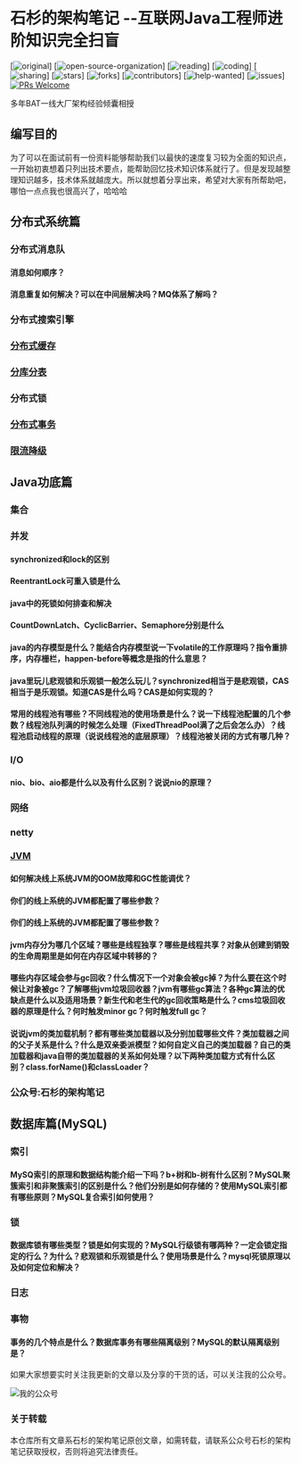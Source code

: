 # 石杉的架构笔记 --互联网Java工程师进阶知识完全扫盲

[![original](https://badgen.net/badge/original/%E4%B8%AD%E5%8D%8E%E7%9F%B3%E6%9D%89/orange)]
[![open-source-organization](https://badgen.net/badge/organization/join%20us/138c7b)]
[![reading](https://badgen.net/badge/books/read%20together/cyan)]
[![coding](https://badgen.net/badge/leetcode/coding%20together/cyan)]
[![sharing](https://badgen.net/badge/readers/share%20together/cyan)]
[![stars](https://badgen.net/github/stars/doocs/wulimax/reactApp)]
[![forks](https://badgen.net/github/forks/wulimax/reactApp)]
[![contributors](https://badgen.net/github/contributors/wulimax/reactApp)]
[![help-wanted](https://badgen.net/github/label-issues/wulimax/reactApp/help%20wanted/open)]
[![issues](https://badgen.net/github/open-issues/wulimax/reactApp)]
[![PRs Welcome](https://badgen.net/badge/PRs/welcome/green)](http://makeapullrequest.com)

多年BAT一线大厂架构经验倾囊相授





## 编写目的

为了可以在面试前有一份资料能够帮助我们以最快的速度复习较为全面的知识点，一开始初衷想着只列出技术要点，能帮助回忆技术知识体系就行了。但是发现越整理知识越多，技术体系就越庞大。所以就想着分享出来，希望对大家有所帮助吧，哪怕一点点我也很高兴了，哈哈哈


## 分布式系统篇

###	分布式消息队
#### 消息如何顺序？
#### 消息重复如何解决？可以在中间层解决吗？MQ体系了解吗？

### 分布式搜索引擎
### [分布式缓存](https://github.com/wulimax/reactApp/blob/master/docs/DistributedCache/README.md) 

### [分库分表](https://github.com/wangjianfengnb/reactApp/tree/database-sharding/docs/DatabaseSharding)
### 分布式锁 
### [分布式事务](https://github.com/wulimax/reactApp/blob/master/docs/DistributedTransaction/README.md)
### [限流降级](https://github.com/wulimax/reactApp/blob/master/docs/RateLimit/README.md)



## Java功底篇
### 集合
### 并发
#### synchronized和lock的区别
#### ReentrantLock可重入锁是什么
#### java中的死锁如何排查和解决
#### CountDownLatch、CyclicBarrier、Semaphore分别是什么
#### java的内存模型是什么？能结合内存模型说一下volatile的工作原理吗？指令重排序，内存栅栏，happen-before等概念是指的什么意思？
#### java里玩儿悲观锁和乐观锁一般怎么玩儿？synchronized相当于是悲观锁，CAS相当于是乐观锁。知道CAS是什么吗？CAS是如何实现的？
#### 常用的线程池有哪些？不同线程池的使用场景是什么？说一下线程池配置的几个参数？线程池队列满的时候怎么处理（FixedThreadPool满了之后会怎么办）？线程池启动线程的原理（说说线程池的底层原理）？线程池被关闭的方式有哪几种？

### I/O
#### nio、bio、aio都是什么以及有什么区别？说说nio的原理？

### 网络
### netty

### [JVM]()
#### 如何解决线上系统JVM的OOM故障和GC性能调优？
#### 你们的线上系统的JVM都配置了哪些参数？
#### 你们的线上系统的JVM都配置了哪些参数？
#### jvm内存分为哪几个区域？哪些是线程独享？哪些是线程共享？对象从创建到销毁的生命周期里是如何在内存区域中转移的？
#### 哪些内存区域会参与gc回收？什么情况下一个对象会被gc掉？为什么要在这个时候让对象被gc？了解哪些jvm垃圾回收器？jvm有哪些gc算法？各种gc算法的优缺点是什么以及适用场景？新生代和老生代的gc回收策略是什么？cms垃圾回收器的原理是什么？何时触发minor gc？何时触发full gc？
#### 说说jvm的类加载机制？都有哪些类加载器以及分别加载哪些文件？类加载器之间的父子关系是什么？什么是双亲委派模型？如何自定义自己的类加载器？自己的类加载器和java自带的类加载器的关系如何处理？以下两种类加载方式有什么区别？class.forName()和classLoader？


### 公众号:石杉的架构笔记


## 数据库篇(MySQL)
### 索引
#### MySQ索引的原理和数据结构能介绍一下吗？b+树和b-树有什么区别？MySQL聚簇索引和非聚簇索引的区别是什么？他们分别是如何存储的？使用MySQL索引都有哪些原则？MySQL复合索引如何使用？
### 锁
#### 数据库锁有哪些类型？锁是如何实现的？MySQL行级锁有哪两种？一定会锁定指定的行么？为什么？悲观锁和乐观锁是什么？使用场景是什么？mysql死锁原理以及如何定位和解决？
### 日志
### 事物
#### 事务的几个特点是什么？数据库事务有哪些隔离级别？MySQL的默认隔离级别是？

如果大家想要实时关注我更新的文章以及分享的干货的话，可以关注我的公众号。

![我的公众号](https://github.com/wulimax/reactApp/blob/master/docs/PublicImage/shishan100.jpg)


### 关于转载
本仓库所有文章系石杉的架构笔记原创文章，如需转载，请联系公众号石杉的架构笔记获取授权，否则将追究法律责任。








